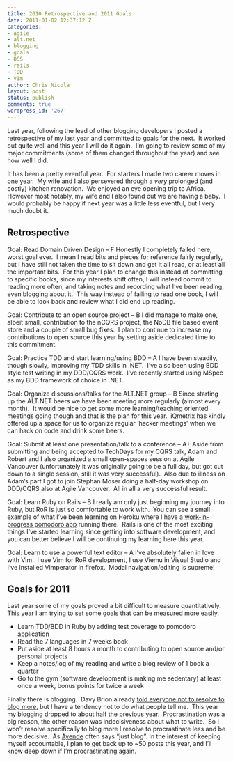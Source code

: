 ```yaml
---
title: 2010 Retrospective and 2011 Goals
date: 2011-01-02 12:37:12 Z
categories:
- agile
- alt.net
- blogging
- goals
- OSS
- rails
- TDD
- VIm
author: Chris Nicola
layout: post
status: publish
comments: true
wordpress_id: '267'
---
```


Last year, following the lead of other blogging developers I posted a
retrospective of my last year and committed to goals for the next.  It worked
out quite well and this year I will do it again.  I’m going to review some of
my major commitments (some of them changed throughout the year) and see how
well I did. 

It has been a pretty eventful year.  For starters I made two career
moves in one year.  My wife and I also persevered through a _very_ prolonged
(and costly) kitchen renovation.  We enjoyed an eye opening trip to Africa. 
However most notably, my wife and I also found out we are having a baby.  I
would probably be happy if next year was a little less eventful, but I very
much doubt it. 

<!--more-->

## Retrospective

Goal: Read Domain Driven Design – F Honestly I completely failed here, worst
goal ever.  I mean I read bits and pieces for reference fairly regularly, but I
have still not taken the time to sit down and get it all read, or at least all
the important bits.  For this year I plan to change this instead of committing
to specific books, since my interests shift often, I will instead commit to
reading more often, and taking notes and recording what I’ve been reading, even
blogging about it.  This way instead of failing to read one book, I will be
able to look back and review what I did end up reading. 

Goal: Contribute to an open source project – B I did manage to make one, albeit
small, contribution to the nCQRS project, the NoDB file based event store and a
couple of small bug fixes.  I plan to continue to increase my contributions to
open source this year by setting aside dedicated time to this commitment. 

Goal: Practice TDD and start learning/using BDD – A I have been steadily,
though slowly, improving my TDD skills in .NET.  I’ve also been using BDD style
test writing in my DDD/CQRS work.  I’ve recently started using MSpec as my BDD
framework of choice in .NET. 

Goal: Organize discussions/talks for the ALT.NET group – B Since starting up
the ALT.NET beers we have been meeting more regularly (almost every month).  It
would be nice to get some more learning/teaching oriented meetings going though
and that is the plan for this year.  iQmetrix has kindly offered up a space for
us to organize regular ‘hacker meetings’ when we can hack on code and drink
some beers. 

Goal: Submit at least one presentation/talk to a conference – A+ Aside from
submitting and being accepted to TechDays for my CQRS talk, Adam and Robert and
I also organized a small open-spaces session at Agile Vancouver (unfortunately
it was originally going to be a full day, but got cut down to a single session,
still it was very successful).  Also due to illness on Adam’s part I got to
join Stephan Moser doing a half-day workshop on DDD/CQRS also at Agile
Vancouver.  All in all a very successful result. 

Goal: Learn Ruby on Rails – B I really am only just beginning my journey into
Ruby, but RoR is just so comfortable to work with.  You can see a small example
of what I’ve been learning on Heroku where I have a [work-in-progress pomodoro
app][1] running there.  Rails is one of the most exciting things I’ve started
learning since getting into software development, and you can better believe I
will be continuing my learning here this year. 

Goal: Learn to use a powerful text editor – A I’ve absolutely fallen in love
with Vim.  I use Vim for RoR development, I use Viemu in Visual Studio and I’ve
installed Vimperator in firefox.  Modal navigation/editing is supreme! 

## Goals for 2011

Last year some of my goals proved a bit difficult to measure quantitatively. 
This year I am trying to set some goals that can be measured more easily. 

  * Learn TDD/BDD in Ruby by adding test coverage to pomodoro application
  * Read the 7 languages in 7 weeks book
  * Put aside at least 8 hours a month to contributing to open source and/or personal projects
  * Keep a notes/log of my reading and write a blog review of 1 book a quarter
  * Go to the gym (software development is making me sedentary) at least once a week, bonus points for twice a week

Finally there is blogging.  Davy Brion already [told everyone not to resolve to blog more][2], 
but I have a tendency not to do what people tell me.  This year
my blogging dropped to about half the previous year.  Procrastination was a big
reason, the other reason was indecisiveness about what to write.  So I won’t
resolve specifically to blog more I resolve to procrastinate less and be more
decisive.  As [Ayende][3] often says “just blog”. In the interest of keeping
myself accountable, I plan to get back up to ~50 posts this year, and I’ll know
deep down if I’m procrastinating again.

   [1]: http://tomatina.heroku.com
   [2]: http://davybrion.com/blog/2010/12/a-little-piece-of-advice-for-tech-bloggers/
   [3]: http://www.ayende.com

